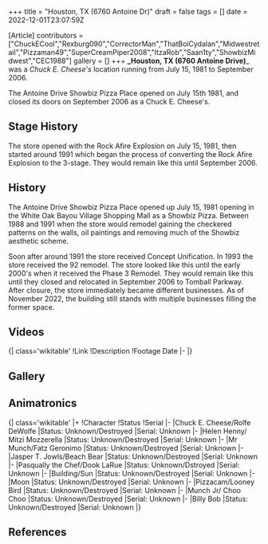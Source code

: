 +++
title = "Houston, TX (6760 Antoine Dr)"
draft = false
tags = []
date = 2022-12-01T23:07:59Z

[Article]
contributors = ["ChuckECool","Rexburg090","CorrectorMan","ThatBoiCydalan","Midwestretail","Pizzaman49","SuperCreamPiper2008","ItzaRob","Saan1ty","ShowbizMidwest","CEC1988"]
gallery = []
+++
**_Houston, TX (6760 Antoine Drive)**_ was a _Chuck E. Cheese's_ location running from July 15, 1981 to September 2006.

The Antoine Drive Showbiz Pizza Place opened on July 15th 1981, and closed its doors on September 2006 as a Chuck E. Cheese's. 

## Stage History ##
The store opened with the Rock Afire Explosion on July 15, 1981, then started  around 1991 which began the process of converting the Rock Afire Explosion to the 3-stage. They would remain like this until September 2006.

## History ##
The Antoine Drive Showbiz Pizza Place opened up July 15, 1981 opening in the White Oak Bayou Village Shopping Mall as a Showbiz Pizza. Between 1988 and 1991 when the store would remodel gaining the checkered patterns on the walls, oil paintings and removing much of the Showbiz aesthetic scheme.  

Soon after around 1991 the store received Concept Unification. In 1993 the store received the 92 remodel. The store looked like this until the early 2000's when it received the Phase 3 Remodel. They would remain like this until they closed and relocated in September 2006 to Tomball Parkway. After closure, the store immediately became different businesses. As of November 2022, the building still stands with multiple businesses filling the former space.

## Videos ##
{| class='wikitable'
!Link
!Description
!Footage Date
|-
|}
## Gallery ##
<gallery>

</gallery>

## Animatronics ##
{| class='wikitable'
|+
!Character
!Status
!Serial
|-
|Chuck E. Cheese/Rolfe DeWolfe
|Status: Unknown/Destroyed
|Serial: Unknown
|-
|Helen Henny/ Mitzi Mozzerella
|Status: Unknown/Destroyed
|Serial: Unknown
|-
|Mr Munch/Fatz Geronimo
|Status: Unknown/Destroyed
|Serial: Unknown
|-
|Jasper T. Jowls/Beach Bear
|Status: Unknown/Destroyed
|Serial: Unknown
|-
|Pasqually the Chef/Dook LaRue
|Status: Unknown/Dstroyed
|Serial: Unknown
|-
|Building/Sun
|Status: Unknown/Destroyed
|Serial: Unknown
|-
|Moon
|Status: Unknown/Destroyed
|Serial: Unknown
|-
|Pizzacam/Looney Bird
|Status: Unknown/Destroyed
|Serial: Unknown
|-
|Munch Jr/ Choo Choo
|Status: Unknown/Destroyed
|Serial: Unknown
|-
|Billy Bob
|Status: Unknown/Destroyed
|Serial: Unknown
|}

## References ##